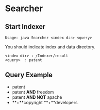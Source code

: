 # Searcher

## Start Indexer
```
Usage: java Searcher <index dir> <query>
```
You should indicate index and data directory.

```
<index dir> : /Indexer/result
<query>  : patent
```

## Query Example
 - patent
 - patent **AND** freedom
 - patent **AND NOT** apache
 - **+**copyright **+**developers